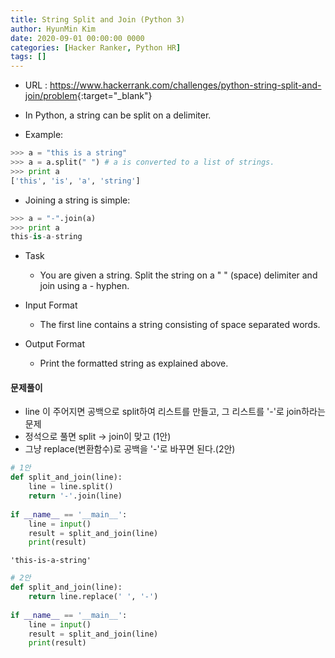 ```yaml
---
title: String Split and Join (Python 3)
author: HyunMin Kim
date: 2020-09-01 00:00:00 0000
categories: [Hacker Ranker, Python HR]
tags: []
---
```


- URL : <https://www.hackerrank.com/challenges/python-string-split-and-join/problem>{:target="_blank"}

- In Python, a string can be split on a delimiter.

- Example:
```python
>>> a = "this is a string"
>>> a = a.split(" ") # a is converted to a list of strings. 
>>> print a
['this', 'is', 'a', 'string']
```

- Joining a string is simple:

```python
>>> a = "-".join(a)
>>> print a
this-is-a-string 
```
- Task
    - You are given a string. Split the string on a " " (space) delimiter and join using a - hyphen.

- Input Format
    - The first line contains a string consisting of space separated words.

- Output Format
    - Print the formatted string as explained above.

#### 문제풀이
- line 이 주어지면 공백으로 split하여 리스트를 만들고, 그 리스트를 '-'로 join하라는 문제
- 정석으로 풀면 split -> join이 맞고 (1안)
- 그냥 replace(변환함수)로 공백을 '-'로 바꾸면 된다.(2안)


```python
# 1안
def split_and_join(line):
    line = line.split()
    return '-'.join(line)
    
if __name__ == '__main__':
    line = input()
    result = split_and_join(line)
    print(result)
```




    'this-is-a-string'




```python
# 2안
def split_and_join(line):
    return line.replace(' ', '-')
    
if __name__ == '__main__':
    line = input()
    result = split_and_join(line)
    print(result)
```
